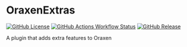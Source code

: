 # OraxenExtras

[![GitHub License](https://img.shields.io/github/license/Uni0305/OraxenExtras?style=for-the-badge)](LICENSE.md)
[![GitHub Actions Workflow Status](https://img.shields.io/github/actions/workflow/status/Uni0305/OraxenExtras/build.yml?style=for-the-badge)](https://github.com/Uni0305/OraxenExtras/actions)
[![GitHub Release](https://img.shields.io/github/v/release/Uni0305/OraxenExtras?style=for-the-badge)](https://github.com/Uni0305/OraxenExtras/releases)

A plugin that adds extra features to Oraxen